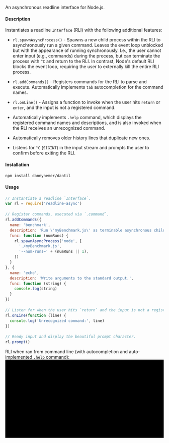 An asynchronous readline interface for Node.js.

#### Description
Instantiates a readline `Interface` (RLI) with the following additional features:

- `rl.spawnAsyncProcess()` - Spawns a new child process within the RLI to asynchronously run a given command. Leaves the event loop unblocked but with the appearance of running synchronously. I.e., the user cannot enter input (e.g., commands) during the process, but can terminate the process with `^C` and return to the RLI. In contrast, Node's default RLI blocks the event loop, requiring the user to externally kill the entire RLI process.

- `rl.addCommands()` - Registers commands for the RLI to parse and execute. Automatically implements `tab` autocompletion for the command names.

- `rl.onLine()` - Assigns a function to invoke when the user hits `return` or `enter`, and the input is not a registered command.

- Automatically implements `.help` command, which displays the registered command names and descriptions, and is also invoked when the RLI receives an unrecognized command.

- Automatically removes older history lines that duplicate new ones.

- Listens for `^C` (`SIGINT`) in the input stream and prompts the user to confirm before exiting the RLI.

#### Installation
```shell
npm install dannynemer/dantil
```

#### Usage
```js
// Instantiate a readline `Interface`.
var rl = require('readline-async')

// Register commands, executed via `.command`.
rl.addCommands({
  name: 'benchmark',
  description: 'Run \'myBenchmark.js\' as terminable asynchronous child process.',
  func: function (numRuns) {
    rl.spawnAsyncProcess('node', [
      './myBenchmark.js',
      '--num-runs=' + (numRuns || 1),
    ])
  }
}, {
  name: 'echo',
  description: 'Write arguments to the standard output.',
  func: function (string) {
    console.log(string)
  }
})

// Listen for when the user hits `return` and the input is not a registered command.
rl.onLine(function (line) {
  console.log('Unrecognized command:', line)
})

// Ready input and display the beautiful prompt character.
rl.prompt()
```
RLI when ran from command line (with autocompletion and auto-implemented `.help` command):
![readline-async demo](https://raw.githubusercontent.com/DannyNemer/readline-async/master/doc/demo.gif)